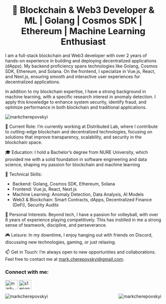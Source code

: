 <h1 align="center">🚀 Blockchain & Web3 Developer & ML | Golang | Cosmos SDK | Ethereum | Machine Learning Enthusiast</h1>
I am a full-stack blockchain and Web3 developer with over 2 years of hands-on experience in building and deploying decentralized applications (dApps). My backend proficiency spans technologies like Golang, Cosmos SDK, Ethereum, and Solana. On the frontend, I specialize in Vue.js, React, and Next.js, ensuring smooth and interactive user experiences for decentralized applications.

In addition to my blockchain expertise, I have a strong background in machine learning, with a specific research interest in anomaly detection. I apply this knowledge to enhance system security, identify fraud, and optimize performance in both blockchain and traditional applications.

<p align="left"> <img src="https://komarev.com/ghpvc/?username=markcherepovskyi&label=Profile%20views&color=0e75b6&style=flat" alt="markcherepovskyi" /> </p>

🔭 Current Role: I’m currently working at Distributed Lab, where I contribute to cutting-edge blockchain and decentralized technologies, focusing on solutions that improve transparency, scalability, and security in the blockchain space.

🎓 Education: I hold a Bachelor’s degree from NURE University, which provided me with a solid foundation in software engineering and data science, shaping my passion for blockchain and machine learning

🌟 Technical Skills:

- Backend: Golang, Cosmos SDK, Ethereum, Solana
- Frontend: Vue.js, React, Next.js
- Machine Learning: Anomaly Detection, Data Analysis, AI Models
- Web3 & Blockchain: Smart Contracts, dApps, Decentralized Finance (DeFi), Security Audits

🏐 Personal Interests: Beyond tech, I have a passion for volleyball, with over 8 years of experience playing competitively. This has instilled in me a strong sense of teamwork, discipline, and perseverance.

🎮 Leisure: In my downtime, I enjoy hanging out with friends on Discord, discussing new technologies, gaming, or just relaxing.

📫 Get in Touch: I’m always open to new opportunities and collaborations. Feel free to contact me at mark.cherepovskyi@gmail.com.



<h3 align="left">Connect with me:</h3>
<p align="left">
<a href="https://linkedin.com/in/mark-cherepovskyi" target="blank"><img align="center" src="https://raw.githubusercontent.com/rahuldkjain/github-profile-readme-generator/master/src/images/icons/Social/linked-in-alt.svg" alt="mark-cherepovskyi" height="30" width="40" /></a>
<a href="https://discord.gg/s1epanbandera" target="blank"><img align="center" src="https://raw.githubusercontent.com/rahuldkjain/github-profile-readme-generator/master/src/images/icons/Social/discord.svg" alt="s1epanbandera" height="30" width="40" /></a>
</p>



<p><img align="left" src="https://github-readme-streak-stats.herokuapp.com/?user=markcherepovskyi&" alt="markcherepovskyi" /></p>

<p><img align="right" src="https://github-readme-stats.vercel.app/api/top-langs?username=markcherepovskyi&show_icons=true&locale=en&layout=compact" alt="markcherepovskyi" /></p>

